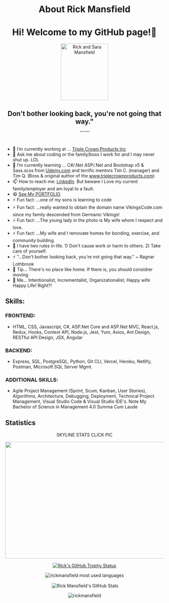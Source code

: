<h1 align="center">About Rick Mansfield</h1>
<p><h1 align="center">Hi! Welcome to my GitHub page!👋</h1></p>

<p id="imageRicknSara" align="center"><img align="center" src="https://buff.ly/3voySRt" alt="Rick and Sara Mansfield" style="width:150px; height:180px;"/></p>

<p><h2 align="center">Don't bother looking back, you're not going that way."</h2></p>
<p><h2 align="center" style="font-size: 0.25em !important; font-weight: bold">~ Ragnar Lothbrook</h2></p>


</br>

<!--
**rickmansfield/rickmansfield** is a ✨ _special_ ✨ repository because its `README.md` (this file) appears on your GitHub profile.

## Here are some ideas to get you started:
- 🌱 I’m currently learning ...
- 👯 I’m looking to collaborate on ...
- 🤔 I’m looking for help with ...
- 😄 Pronouns: ...
- 💬 Ask me about ...
- 📫 How to reach me: ... [Resume](https://resume.creddle.io/resume/4uxc0m7zngm) or
- ⚡ Fun fact: ...We Saved for years to take three separate cruises. Due to Covid we missed them all.
- ⚡ Fun fact: ...We are in Punta Cana This wekk... day Four...and tan on man
- ⚡ Fun fact: THIS IS A TEST

 

-->

- 🔭 I’m currently working at ... [Triple Crown Products Inc](https://triplecrownproducts.com/)
- 💬 Ask me about coding or the family/boss I work for and I may never shut up. LOL
- 🌱 I’m currently learning ... C#/.Net ASP/.Net and Bootstrap v5 & Sass.scss from [Udemy.com](https://www.udemy.com/share/101Wak3@XSIT63EkyKxkeNjn3l2OLw5hZ_p9-a0KApPVszcA88tvJMXpGCT0VnKMEkCiMnykVw==/) and terrific mentors Tim C. (manager) and Tim Q. (Boss & original author of the www.triplecrownproducts.com) 
- 📫 How to reach me:  [LinkedIn](https://www.linkedin.com/in/peacefulrick/). But beware I Love my current family/employer and am loyal to a fault. 
- 😄 [See My PORTFOLIO](https://mansfield-port-v3.netlify.app/)
- ⚡ Fun fact: ...one of my sons is learning to code
- ⚡ Fun fact: ...really wanted to obtain the domain name VikingsCode.com since my family descended from Germanic Vikings!
- ⚡ Fun fact: ...The young lady in the photo is My wife whom I respect and love.
- ⚡ Fun fact: ...My wife and I removate homes for bonding, exercise, and community building.
- 🤔 I have two rules in life. 1) Don't cause work or harm to others. 2) Take care of yourself.
- ⚡ "...Don't bother looking back, you're not going that way." ~ Ragnar Lothbrook
- 💬 Tip... There's no place like home. If there is, you should considrer moving. 
- 💬 Me... Intentionalist, Incrementalist, Organizationalist, Happy wife Happy Life! Right?!

## Skills:
### FRONTEND: 
-  HTML, CSS, Javascript, C#, ASP.Net Core and ASP.Net MVC, React.js, Redux, Hooks, Context API, Node.js, Jest, Yum, Axios, Ant Design, RESTful API Design, JSX, Angular
### BACKEND:
- Express, SQL, PostgreSQL, Python, Git CLI, Vercel, Heroku, Netlify, Postman, Microsoft SQL Server Mgmt. 
### ADDITIONAL SKILLS:
- Agile Project Management (Sprint, Scum, Kanban, User Stories), Algorithms, Architecture, Debugging, Deployment, Technical Project Management, Visual Studio Code & Visual Studio IDE's. Note My Bachelor of Science in Management 4.0 Summa Cum Laude


## Statistics
<!-- Helpful links to these stats
https://github.com/anuraghazra/github-readme-stats
https://github.com/ryo-ma/github-profile-trophy 
for colors https://github.com/anuraghazra/github-readme-stats/blob/master/themes/README.md 
-->
<p align="center">SKYLINE STATS CLICK PIC</p><p align="center"><a href="https://skyline.github.com/rickmansfield/2022"><img align="center" src="https://bl6pap003files.storage.live.com/y4mEAL2vw_SEl4nWu-PrJWpWrtzGlZ6cmPs7wff91jqgh3IXfhphuNQ_tpnNWARAjPcdOGX9HPPyw8_x1FrV1lLF4z36VYCI42B80dAdptfnaEAzEHQXq2oyd94MBPVQGjXmvc6JMxAZGyHB8QuFj4W49RKdkJg_dp7zzpm6KGyWOV4_OvCrInwbDmH9IevE-qS?width=1623&height=753&cropmode=none" width="811" height="370" /></p></a></p>


<p align="center"> <a href="https://github.com/rickmansfield/github-profile-trophy"><img src="https://github-profile-trophy.vercel.app/?username=rickmansfield&theme=darkhub&row=2&column=3" alt="Rick's GitHub Trophy Status"/></a></p>
<p align="center" ><img src="https://github-readme-stats.vercel.app/api/top-langs?username=rickmansfield&show_icons=true&locale=en&layout=compact&langs_count=10&theme=github_dark" alt="rickmansfield most used languages" /></p>
<p align="center">&nbsp;<img align="center" src="https://github-readme-stats.vercel.app/api?username=rickmansfield&show_icons=true&locale=en&theme=github_dark" alt="Rick Mansfield's GitHub Stats" /></p>
<p align="center"><img align="center" src="https://github-readme-streak-stats.herokuapp.com/?user=rickmansfield&" alt="rickmansfield" /></p>
